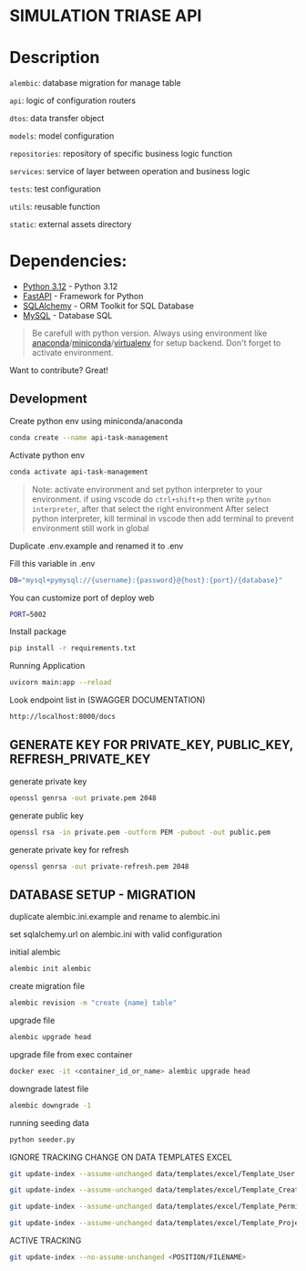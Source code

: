 # SIMULATION TRIASE API

# Description

`alembic`: database migration for manage table

`api`: logic of configuration routers

`dtos`: data transfer object

`models`: model configuration

`repositories`: repository of specific business logic function

`services`: service of layer between operation and business logic

`tests`: test configuration

`utils`: reusable function

`static`: external assets directory


# Dependencies:
- [Python 3.12](https://www.python.org/) - Python 3.12
- [FastAPI](https://fastapi.tiangolo.com/) - Framework for Python
- [SQLAlchemy](https://www.sqlalchemy.org/) -  ORM Toolkit for SQL Database
- [MySQL](https://www.mysql.com/) - Database SQL

> Be carefull with python version.
> Always using environment like [anaconda](https://www.anaconda.com/)/[miniconda](https://docs.conda.io/en/latest/miniconda.html)/[virtualenv](https://virtualenv.pypa.io/en/latest/) for setup backend.
> Don't forget to activate environment.

Want to contribute? Great!

## Development

Create python env using miniconda/anaconda

```sh
conda create --name api-task-management
```

Activate python env

```sh
conda activate api-task-management
```

> Note:  activate environment and set python interpreter to your environment. if using vscode do `ctrl+shift+p` then write `python interpreter`, after that select the right environment
> After select python interpreter, kill terminal in vscode then add terminal to prevent environment still work in global

Duplicate .env.example and renamed it to .env

Fill this variable in .env
```sh
DB="mysql+pymysql://{username}:{password}@{host}:{port}/{database}"
```

You can customize port of deploy web
```sh
PORT=5002
```

Install package

```sh
pip install -r requirements.txt
```

Running Application

```sh
uvicorn main:app --reload
```

Look endpoint list in (SWAGGER DOCUMENTATION)

```sh
http://localhost:8000/docs
```

## GENERATE KEY FOR PRIVATE_KEY, PUBLIC_KEY, REFRESH_PRIVATE_KEY

generate private key

```sh
openssl genrsa -out private.pem 2048
```

generate public key

```sh
openssl rsa -in private.pem -outform PEM -pubout -out public.pem 
```

generate private key for refresh

```sh
openssl genrsa -out private-refresh.pem 2048
```

## DATABASE SETUP - MIGRATION

duplicate alembic.ini.example and rename to alembic.ini

set sqlalchemy.url on alembic.ini with valid configuration

initial alembic

```sh
alembic init alembic
```

create migration file

```sh
alembic revision -m "create {name} table"
```

upgrade file

```sh
alembic upgrade head
```

upgrade file from exec container

```sh
docker exec -it <container_id_or_name> alembic upgrade head
```

downgrade latest file


```sh
alembic downgrade -1
```


running seeding data

```sh
python seeder.py
```

IGNORE TRACKING CHANGE ON DATA TEMPLATES EXCEL

```sh
git update-index --assume-unchanged data/templates/excel/Template_User.xlsx
```

```sh
git update-index --assume-unchanged data/templates/excel/Template_Create_Task.xlsx
```

```sh
git update-index --assume-unchanged data/templates/excel/Template_Permission_List.xlsx
```

```sh
git update-index --assume-unchanged data/templates/excel/Template_Project.xlsx
```

ACTIVE TRACKING

```sh
git update-index --no-assume-unchanged <POSITION/FILENAME>
```
